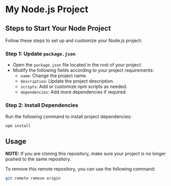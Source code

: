 # My Node.js Project

## Steps to Start Your Node Project

Follow these steps to set up and customize your Node.js project:

### Step 1: Update `package.json`

- Open the `package.json` file located in the root of your project.
- Modify the following fields according to your project requirements:
  - `name`: Change the project name.
  - `description`: Update the project description.
  - `scripts`: Add or customize npm scripts as needed.
  - `dependencies`: Add more dependencies if required.

### Step 2: Install Dependencies

Run the following command to install project dependencies:

```shell
npm install
```
## Usage

**NOTE:** If you are cloning this repository, make sure your project is no longer pushed to the same repository.

To remove this remote repository, you can use the following command:

```bash
git remote remove origin
```